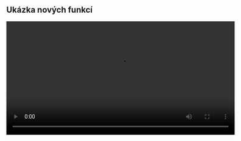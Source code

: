 ## Ukázka nových funkcí


[<video src="https://github.com/Matyas-C/device_link_showcase/blob/master/assets/auto_connect_export.mp4" controls width="600"></video>](https://github.com/user-attachments/assets/977be09d-8448-4a87-876e-6b629c20c85e)
